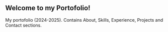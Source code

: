 ## Welcome to my Portofolio!
My portofolio (2024-2025). Contains About, Skills, Experience, Projects and Contact sections.
